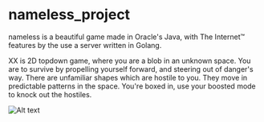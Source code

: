 # nameless_project
nameless is a beautiful game made in Oracle's Java, with The Internet™ features by the use a server written in Golang.

XX is 2D topdown game, where you are a blob in an unknown space. You are to survive by propelling yourself forward, and steering out of danger's way. There are unfamiliar shapes which are hostile to you. They move in predictable patterns in the space. You're boxed in, use your boosted mode to knock out the hostiles. 

![Alt text](prototype.JPG, "An early prototype for the basic game.")